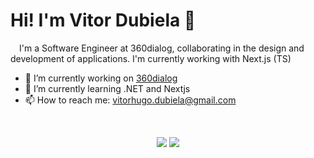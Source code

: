 # Hi! I'm Vitor Dubiela 👋

<p align="left">
  &emsp;I'm a Software Engineer at 360dialog, collaborating in the design and development of applications. I'm currently working with Next.js (TS)
</p>

- 🔭 I’m currently working on [360dialog](https://www.360dialog.com/)
- 🌱 I’m currently learning .NET and Nextjs
- 📫 How to reach me: vitorhugo.dubiela@gmail.com

<br>

<p align="center">
  <a target="_blank" href="https://www.linkedin.com/in/vitor-hugo-santos-dubiela-7b04b2190"><img src="https://img.shields.io/badge/-LinkedIn-0077B5?style=for-the-badge&logo=Linkedin&logoColor=white"></img></a>
<a target="_blank" href="mailto:vitorhugo.dubiela@gmail.com"><img src="https://img.shields.io/badge/-Gmail-D14836?style=for-the-badge&logo=Gmail&logoColor=white"></img></a>
</p>
